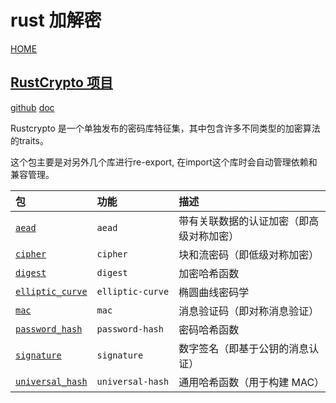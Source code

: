 # rust 加解密

[HOME](https://github.com/veypi/demo)

## [RustCrypto 项目](https://github.com/RustCrypto)

[github](https://github.com/RustCrypto/traits) [doc](https://docs.rs/crypto/latest/crypto/)

Rustcrypto 是一个单独发布的密码库特征集，其中包含许多不同类型的加密算法的traits。

这个包主要是对另外几个库进行re-export, 在import这个库时会自动管理依赖和兼容管理。

| 包                                                 | 功能             | 描述                                     |
| :------------------------------------------------- | :--------------- | :--------------------------------------- |
| [`aead`](https://docs.rs/aead)                     | `aead`           | 带有关联数据的认证加密（即高级对称加密） |
| [`cipher`](https://docs.rs/cipher)                 | `cipher`         | 块和流密码（即低级对称加密）             |
| [`digest`](https://docs.rs/digest)                 | `digest`         | 加密哈希函数                             |
| [`elliptic_curve`](https://docs.rs/elliptic-curve) | `elliptic-curve` | 椭圆曲线密码学                           |
| [`mac`](https://docs.rs/crypto-mac)                | `mac`            | 消息验证码（即对称消息验证）             |
| [`password_hash`](https://docs.rs/password-hash)   | `password-hash`  | 密码哈希函数                             |
| [`signature`](https://docs.rs/signature)           | `signature`      | 数字签名（即基于公钥的消息认证）         |
| [`universal_hash`](https://docs.rs/universal-hash) | `universal‑hash` | 通用哈希函数（用于构建 MAC）             |
